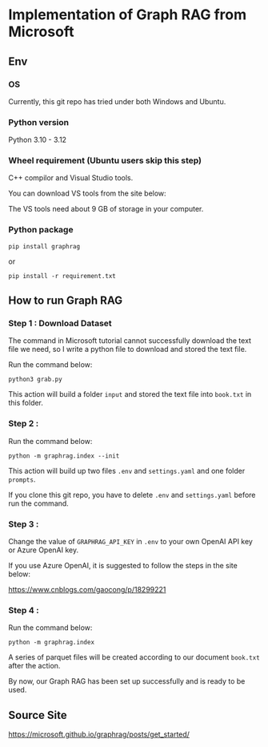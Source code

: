 # Implementation of Graph RAG from Microsoft

## Env

### OS

Currently, this git repo has tried under both Windows and Ubuntu.

### Python version

Python 3.10 - 3.12

### Wheel requirement (Ubuntu users skip this step)

C++ compilor and Visual Studio tools.

You can download VS tools from the site below:

The VS tools need about 9 GB of storage in your computer.

### Python package

```pip install graphrag```

or

```pip install -r requirement.txt```

## How to run Graph RAG

### Step 1 : Download Dataset

The command in Microsoft tutorial cannot successfully download the text file we need, so I write a python file to download and stored the text file.

Run the command below:

```python3 grab.py```

This action will build a folder ```input``` and stored the text file into ```book.txt``` in this folder.


### Step 2 : 

Run the command below:

```python -m graphrag.index --init```

This action will build up two files ```.env``` and ```settings.yaml``` and one folder ```prompts```.

If you clone this git repo, you have to delete ```.env``` and ```settings.yaml``` before run the command.

### Step 3 :

Change the value of ```GRAPHRAG_API_KEY``` in ```.env``` to your own OpenAI API key or Azure OpenAI key.

If you use Azure OpenAI, it is suggested to follow the steps in the site below:

https://www.cnblogs.com/gaocong/p/18299221

### Step 4 :

Run the command below:

```python -m graphrag.index```

A series of parquet files will be created according to our document ```book.txt``` after the action.

By now, our Graph RAG has been set up successfully and is ready to be used.

## Source Site

https://microsoft.github.io/graphrag/posts/get_started/
